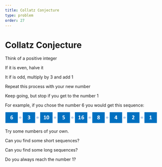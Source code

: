 ```yaml
---
title: Collatz Conjecture
type: problem
order: 27
---
```


# Collatz Conjecture  

Think of a positive integer  

If it is even, halve it  

It if is odd, multiply by 3 and add 1  

Repeat this process with your new number  

Keep going, but stop if you get to the number 1  

For example, if you chose the number 6 you
would get this sequence:  


![](../../images/collatz-conjecture-1.png)  

Try some numbers of your own.  

Can you find some short sequences?  

Can you find some long sequences?  

Do you always reach the number 1?  


